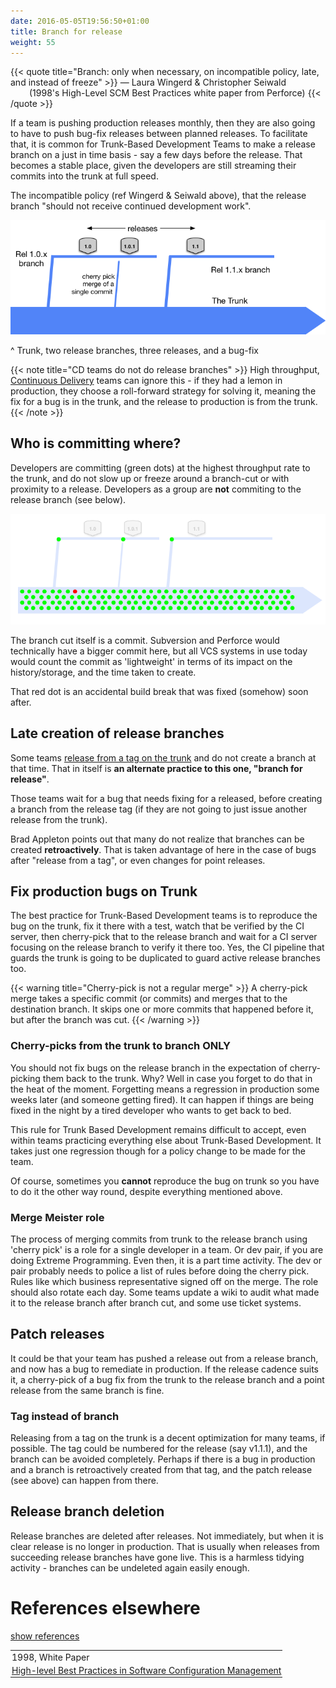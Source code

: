 ```yaml
---
date: 2016-05-05T19:56:50+01:00
title: Branch for release
weight: 55
---
```


{{< quote title="Branch: only when necessary, on incompatible policy, late, and instead of freeze" >}}
<span>&mdash; Laura Wingerd & Christopher Seiwald</span><br>
<span style="margin-left: 30px">(1998's High-Level SCM Best Practices white paper from Perforce)</span>
{{< /quote >}}

If a team is pushing production releases monthly, then they are also going to have to push bug-fix releases 
between planned releases. To facilitate that, it is common for Trunk-Based Development Teams to make a release
branch on a just in time basis - say a few days before the release. That becomes a stable place, given the developers
are still streaming their commits into the trunk at full speed. 

The incompatible policy (ref Wingerd & Seiwald above), that the release branch "should not receive continued development work".

![](branch_for_release.png)

^ Trunk, two release branches, three releases, and a bug-fix

{{< note title="CD teams do not do release branches" >}}
High throughput, [Continuous Delivery](/continuous-delivery/) teams can ignore this - if they had a lemon in production, they choose a 
roll-forward strategy for solving it, meaning the fix for a bug is in the trunk, and the release to production is from the trunk.
{{< /note >}}

## Who is committing where?

Developers are committing (green dots) at the highest throughput rate to the trunk, and do not slow up or freeze around a 
branch-cut or with proximity to a release. Developers as a group are **not** commiting to the release branch (see below).

![](branch_for_release2.png)

The branch cut itself is a commit. Subversion and Perforce would technically have a bigger commit here, but all
VCS systems in use today would count the commit as 'lightweight' in terms of its impact on the history/storage,
and the time taken to create.

That red dot is an accidental build break that was fixed (somehow) soon after. 

## Late creation of release branches

Some teams [release from a tag on the trunk](/release-from-trunk/) and do not create a branch at that time. That in 
itself is **an alternate practice to this one, "branch for release"**.

Those teams wait for a bug that needs fixing for a released, before creating a branch from the release tag (if they are
not going to just issue another release from the trunk).  

Brad Appleton points out that many do not realize that branches can be created **retroactively**. That is taken advantage 
of here in the case of bugs after "release from a tag", or even changes for point releases.

## Fix production bugs on Trunk

The best practice for Trunk-Based Development teams is to reproduce the bug on the trunk, fix it there with a test, 
watch that be verified by the CI server, then cherry-pick that to the release branch and wait for a CI server 
focusing on the release branch to verify it there too. Yes, the CI pipeline that guards the trunk is going to
be duplicated to guard active release branches too.

{{< warning title="Cherry-pick is not a regular merge" >}}
A cherry-pick merge takes a specific commit (or commits) and merges that to the destination branch. It skips 
one or more commits that happened before it, but after the branch was cut.
{{< /warning >}}

### Cherry-picks from the trunk to branch ONLY

You should not fix bugs on the release branch in the expectation of cherry-picking them back to the trunk. 
Why? Well in case you forget to do that in the heat of the moment. Forgetting means a regression in production some 
weeks later (and someone getting fired). It can happen if things are being fixed in the night by a tired developer who 
wants to get back to bed.

This rule for Trunk Based Development remains difficult to accept, even within teams practicing everything else about 
Trunk-Based Development. It takes just one regression though for a policy change to be made for the team.

Of course, sometimes you **cannot** reproduce the bug on trunk so you have to do it the other way round, despite 
everything mentioned above.

### Merge Meister role

The process of merging commits from trunk to the release branch using 'cherry pick' is a role for a single developer 
in a team. Or dev pair, if you are doing Extreme Programming. Even then, it is a part time activity. The dev or pair
probably needs to police a list of rules before doing the cherry pick. Rules like which business representative 
signed off on the merge. The role should also rotate each day. Some teams update a wiki to audit what made it to the 
release branch after branch cut, and some use ticket systems.

## Patch releases

It could be that your team has pushed a release out from a release branch, and now has a bug to remediate in 
production. If the release cadence suits it, a cherry-pick of a bug fix from the trunk to the release branch 
and a point release from the same branch is fine.

### Tag instead of branch

Releasing from a tag on the trunk is a decent optimization for many teams, if possible. The tag could be numbered for 
the release (say v1.1.1), and the branch can be avoided completely. Perhaps if there is a bug in production and a branch
is retroactively created from that tag, and the patch release (see above) can happen from there.

## Release branch deletion

Release branches are deleted after releases. Not immediately, but when it is clear release is no longer in production. 
That is usually when releases from succeeding release branches have gone live. This is a 
harmless tidying activity - branches can be undeleted again easily enough.

# References elsewhere

<a id="showHideRefs" href="javascript:toggleRefs();">show references</a>

<div>
    <table style="border: 0; box-shadow: none">
        <tr>
            <td style="padding: 2px" valign="top">1998, White Paper</td>
        </tr>
        <tr>
            <td style="border-top: 0px; padding: 2px" valign="top"><a href="https://www.perforce.com/sites/default/files/pdf/perforce-best-practices.pdf">High-level Best Practices in Software Configuration Management</a></td>
        </tr>
    </table>
</div>